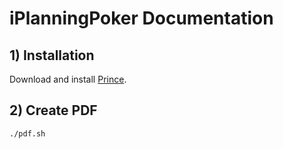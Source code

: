 # iPlanningPoker Documentation

## 1) Installation

Download and install [Prince](http://www.princexml.com/download/).


## 2) Create PDF

```
./pdf.sh
```
